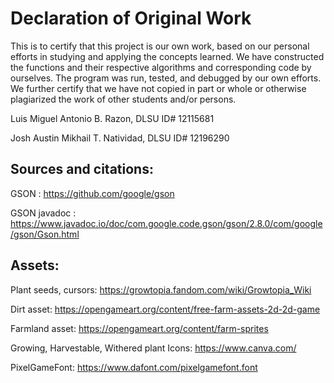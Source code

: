  # Declaration of Original Work

 This is to certify that this project is our own work, based on our personal efforts in studying and applying the concepts
 learned. We have constructed the functions and their respective algorithms and corresponding code by ourselves. The
 program was run, tested, and debugged by our own efforts.  We further certify that we have not copied in part or whole or
 otherwise plagiarized the work of other students and/or persons.

 Luis Miguel Antonio B. Razon, DLSU ID# 12115681
 
 Josh Austin Mikhail T. Natividad, DLSU ID# 12196290

 ## Sources and citations:
 
 GSON : https://github.com/google/gson
 
 GSON javadoc : https://www.javadoc.io/doc/com.google.code.gson/gson/2.8.0/com/google/gson/Gson.html

 ## Assets:
 
 Plant seeds, cursors: https://growtopia.fandom.com/wiki/Growtopia_Wiki
 
 Dirt asset: https://opengameart.org/content/free-farm-assets-2d-2d-game
 
 Farmland asset: https://opengameart.org/content/farm-sprites
 
 Growing, Harvestable, Withered plant Icons: https://www.canva.com/
 
 PixelGameFont: https://www.dafont.com/pixelgamefont.font
 

